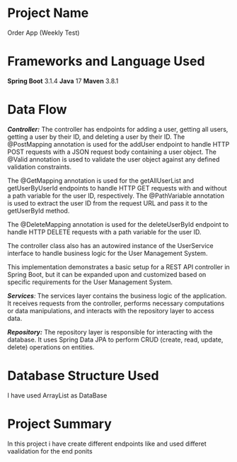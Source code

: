 # Project Name
Order App (Weekly Test)

# Frameworks and Language Used
**Spring Boot** 3.1.4
**Java** 17
**Maven** 3.8.1

# Data Flow


_**Controller:**_ The controller has endpoints for adding a user, getting all users, getting a user by their ID, and deleting a user by their ID. The @PostMapping annotation is used for the addUser endpoint to handle HTTP POST requests with a JSON request body containing a user object. The @Valid annotation is used to validate the user object against any defined validation constraints.

The @GetMapping annotation is used for the getAllUserList and getUserByUserId endpoints to handle HTTP GET requests with and without a path variable for the user ID, respectively. The @PathVariable annotation is used to extract the user ID from the request URL and pass it to the getUserById method.

The @DeleteMapping annotation is used for the deleteUserById endpoint to handle HTTP DELETE requests with a path variable for the user ID.

The controller class also has an autowired instance of the UserService interface to handle business logic for the User Management System.

This implementation demonstrates a basic setup for a REST API controller in Spring Boot, but it can be expanded upon and customized based on specific requirements for the User Management System.


_**Services**:_ The services layer contains the business logic of the application. It receives requests from the controller, performs necessary computations or data manipulations, and interacts with the repository layer to access data.

_**Repository:**_ The repository layer is responsible for interacting with the database. It uses Spring Data JPA to perform CRUD (create, read, update, delete) operations on entities.

# Database Structure Used
I have used ArrayList as DataBase

# Project Summary
In this project i have create different endpoints like and used differet vaalidation for the end ponits
